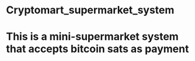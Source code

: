 # Cryptomart_supermarket_system
# This is a mini-supermarket system that accepts bitcoin sats as payment

